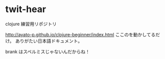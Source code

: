 # twit-hear

clojure 練習用リポジトリ

http://ayato-p.github.io/clojure-beginner/index.html
ここのを動かしてるだけ。
ありがたい日本語ドキュメント。

brank はスペルミスじゃないんだからね！